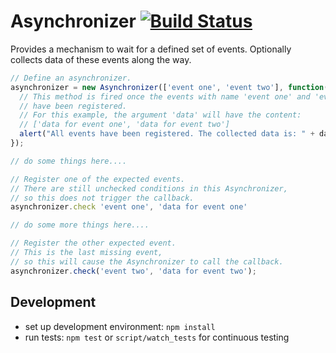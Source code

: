 # Asynchronizer [![Build Status](https://travis-ci.org/kevgo/asynchronizer.png?branch=master)](https://travis-ci.org/kevgo/asynchronizer)

Provides a mechanism to wait for a defined set of events.
Optionally collects data of these events along the way.

```javascript
// Define an asynchronizer.
asynchronizer = new Asynchronizer(['event one', 'event two'], function(data) {
  // This method is fired once the events with name 'event one' and 'event two'
  // have been registered.
  // For this example, the argument 'data' will have the content:
  // ['data for event one', 'data for event two']
  alert("All events have been registered. The collected data is: " + data);
});

// do some things here....

// Register one of the expected events.
// There are still unchecked conditions in this Asynchronizer,
// so this does not trigger the callback.
asynchronizer.check 'event one', 'data for event one'

// do some more things here....

// Register the other expected event.
// This is the last missing event,
// so this will cause the Asynchronizer to call the callback.
asynchronizer.check('event two', 'data for event two');
```


## Development

* set up development environment: `npm install`
* run tests: `npm test` or `script/watch_tests` for continuous testing
